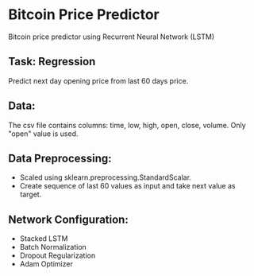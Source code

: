 # Bitcoin Price Predictor
Bitcoin price predictor using Recurrent Neural Network (LSTM)

## Task: Regression
Predict next day opening price from last 60 days price. 
## Data:
The csv file contains columns: time, low, high, open, close, volume.
Only "open" value is used.
## Data Preprocessing:
- Scaled using sklearn.preprocessing.StandardScalar.
- Create sequence of last 60 values as input and take next value as target.
## Network Configuration:
- Stacked LSTM
- Batch Normalization
- Dropout Regularization
- Adam Optimizer
